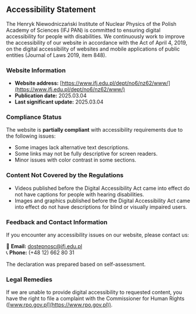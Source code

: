 ## Accessibility Statement

The Henryk Niewodniczański Institute of Nuclear Physics of the Polish Academy of Sciences (IFJ PAN) is committed to ensuring digital accessibility for people with disabilities. We continuously work to improve the accessibility of our website in accordance with the Act of April 4, 2019, on the digital accessibility of websites and mobile applications of public entities (Journal of Laws 2019, item 848).


### Website Information
- **Website address:** [https://www.ifj.edu.pl/dept/no6/nz62/www/](https://www.ifj.edu.pl/dept/no6/nz62/www/)
- **Publication date:** 2025.03.04
- **Last significant update:** 2025.03.04

### Compliance Status
The website is **partially compliant** with accessibility requirements due to the following issues:
- Some images lack alternative text descriptions.
- Some links may not be fully descriptive for screen readers.
- Minor issues with color contrast in some sections.

### Content Not Covered by the Regulations
- Videos published before the Digital Accessibility Act came into effect do not have captions for people with hearing disabilities.
- Images and graphics published before the Digital Accessibility Act came into effect do not have descriptions for blind or visually impaired users.

### Feedback and Contact Information
If you encounter any accessibility issues on our website, please contact us:

📧 **Email:** [dostepnosc@ifj.edu.pl](mailto:dostepnosc@ifj.edu.pl)  
📞 **Phone:** (+48 12) 662 80 31  

The declaration was prepared based on self-assessment.

### Legal Remedies
If we are unable to provide digital accessibility to requested content, you have the right to file a complaint with the Commissioner for Human Rights ([www.rpo.gov.pl](https://www.rpo.gov.pl)).